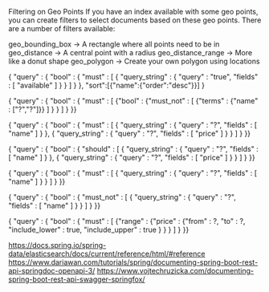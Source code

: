 Filtering on Geo Points
If you have an index available with some geo points, you can create filters to select documents based on these geo points. There are a number of filters available:

geo_bounding_box -> A rectangle where all points need to be in
geo_distance -> A central point with a radius
geo_distance_range -> More like a donut shape
geo_polygon -> Create your own polygon using locations




{ "query" : { "bool" : { "must" : [ { "query_string" : { "query" : "true", "fields" : [ "available" ] } } ] } }, "sort":[{"name":{"order":"desc"}}] }

{ "query" : { "bool" : { "must" : [ {"bool" : {"must_not" : [ {"terms" : {"name" : ["?","?"]}} ] } } ] } }}

{ "query" : { "bool" : { "must" : [ { "query_string" : { "query" : "?", "fields" : [ "name" ] } }, { "query_string" : { "query" : "?", "fields" : [ "price" ] } } ] } }}

{ "query" : { "bool" : { "should" : [ { "query_string" : { "query" : "?", "fields" : [ "name" ] } }, { "query_string" : { "query" : "?", "fields" : [ "price" ] } } ] } }}

{ "query" : { "bool" : { "must" : [ { "query_string" : { "query" : "?", "fields" : [ "name" ] } } ] } }}


{ "query" : { "bool" : { "must_not" : [ { "query_string" : { "query" : "?", "fields" : [ "name" ] } } ] } }}


{ "query" : { "bool" : { "must" : [ {"range" : {"price" : {"from" : ?, "to" : ?, "include_lower" : true, "include_upper" : true } } } ] } }}






https://docs.spring.io/spring-data/elasticsearch/docs/current/reference/html/#reference
https://www.dariawan.com/tutorials/spring/documenting-spring-boot-rest-api-springdoc-openapi-3/
https://www.vojtechruzicka.com/documenting-spring-boot-rest-api-swagger-springfox/


